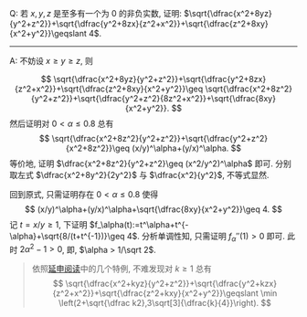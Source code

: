Q: 若 $x,y,z$ 是至多有一个为 $0$ 的非负实数, 证明: $\sqrt{\dfrac{x^2+8yz}{y^2+z^2}}+\sqrt{\dfrac{y^2+8zx}{z^2+x^2}}+\sqrt{\dfrac{z^2+8xy}{x^2+y^2}}\geqslant 4$. 

***

A: 不妨设 $x\geq y\geq z$, 则

$$
\sqrt{\dfrac{x^2+8yz}{y^2+z^2}}+\sqrt{\dfrac{y^2+8zx}{z^2+x^2}}+\sqrt{\dfrac{z^2+8xy}{x^2+y^2}}\geq \sqrt{\dfrac{x^2+8z^2}{y^2+z^2}}+\sqrt{\dfrac{y^2+z^2}{8z^2+x^2}}+\sqrt{\dfrac{8xy}{x^2+y^2}}.
$$
然后证明对 $0<\alpha\leq 0.8$ 总有
$$
\sqrt{\dfrac{x^2+8z^2}{y^2+z^2}}+\sqrt{\dfrac{y^2+z^2}{x^2+8z^2}}\geq (x/y)^\alpha+(y/x)^\alpha.
$$
等价地, 证明 $\dfrac{x^2+8z^2}{y^2+z^2}\geq (x^2/y^2)^\alpha$ 即可. 分别取左式 $\dfrac{x^2+8y^2}{2y^2}$ 与 $\dfrac{x^2}{y^2}$, 不等式显然. 

回到原式, 只需证明存在 $0<\alpha \leq 0.8$ 使得
$$
(x/y)^\alpha+(y/x)^\alpha+\sqrt{\dfrac{8xy}{x^2+y^2}}\geq 4.
$$
记 $t=x/y\geq 1$, 下证明 $f_\alpha(t):=t^\alpha+t^{-\alpha}+\sqrt{8/(t+t^{-1})}\geq 4$. 分析单调性知, 只需证明 $f_\alpha''(1)>0$ 即可. 此时 $2\alpha^2-1>0$, 即, $\alpha > 1/\sqrt 2$. 

> 依照[延申阅读](https://approach0.xyz/search/?q=OR%20content%3A%24%5Csqrt%7B%5Cdfrac%7Bx%5E2%2B8yz%7D%7By%5E2%2Bz%5E2%7D%7D%2B%5Csqrt%7B%5Cdfrac%7By%5E2%2B8zx%7D%7Bz%5E2%2Bx%5E2%7D%7D%2B%5Csqrt%7B%5Cdfrac%7Bz%5E2%2B8xy%7D%7Bx%5E2%2By%5E2%7D%7D%5Cgeqslant%204%24&p=1)中的几个特例, 不难发现对 $k\geq 1$ 总有
> $$
> \sqrt{\dfrac{x^2+kyz}{y^2+z^2}}+\sqrt{\dfrac{y^2+kzx}{z^2+x^2}}+\sqrt{\dfrac{z^2+kxy}{x^2+y^2}}\geqslant \min \left(2+\sqrt{\dfrac k2},3\sqrt[3]{\dfrac{k}{4}}\right).
> $$


